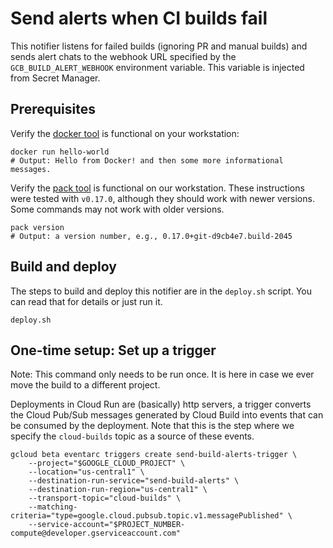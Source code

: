 # Send alerts when CI builds fail

This notifier listens for failed builds (ignoring PR and manual builds) and
sends alert chats to the webhook URL specified by the `GCB_BUILD_ALERT_WEBHOOK`
environment variable. This variable is injected from Secret Manager.

## Prerequisites

Verify the [docker tool][docker] is functional on your workstation:

```shell
docker run hello-world
# Output: Hello from Docker! and then some more informational messages.
```

Verify the [pack tool][pack-install] is functional on our workstation. These
instructions were tested with `v0.17.0`, although they should work with newer
versions. Some commands may not work with older versions.

```shell
pack version
# Output: a version number, e.g., 0.17.0+git-d9cb4e7.build-2045
```

## Build and deploy

The steps to build and deploy this notifier are in the `deploy.sh` script. You
can read that for details or just run it.

```shell
deploy.sh
```

## One-time setup: Set up a trigger

Note: This command only needs to be run once. It is here in case we ever move
the build to a different project.

Deployments in Cloud Run are (basically) http servers, a trigger converts
the Cloud Pub/Sub messages generated by Cloud Build into events that can
be consumed by the deployment. Note that this is the step where we specify
the `cloud-builds` topic as a source of these events.

```shell
gcloud beta eventarc triggers create send-build-alerts-trigger \
    --project="$GOOGLE_CLOUD_PROJECT" \
    --location="us-central1" \
    --destination-run-service="send-build-alerts" \
    --destination-run-region="us-central1" \
    --transport-topic="cloud-builds" \
    --matching-criteria="type=google.cloud.pubsub.topic.v1.messagePublished" \
    --service-account="$PROJECT_NUMBER-compute@developer.gserviceaccount.com"
```

[docker]: https://docker.com/
[docker-install]: https://store.docker.com/search?type=edition&offering=community
[pack-install]: https://buildpacks.io/docs/install-pack/
